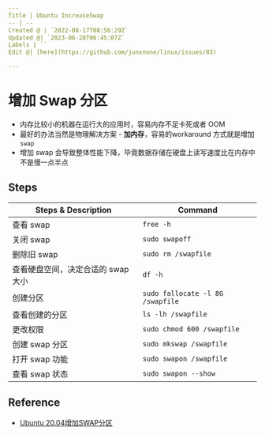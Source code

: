 ```yaml
---
Title | Ubuntu IncreaseSwap
-- | --
Created @ | `2022-08-17T08:56:29Z`
Updated @| `2023-06-28T06:45:07Z`
Labels | ``
Edit @| [here](https://github.com/junxnone/linux/issues/83)

---
```

# 增加 Swap 分区

- 内存比较小的机器在运行大的应用时，容易内存不足卡死或者 OOM
- 最好的办法当然是物理解决方案 - **加内存**，容易的workaround 方式就是增加 `swap`
- 增加 swap 会导致整体性能下降，毕竟数据存储在硬盘上读写速度比在内存中不是慢一点半点

## Steps

Steps & Description | Command
-- | --
查看 swap | `free -h`
关闭 swap | `sudo swapoff`
删除旧 swap | `sudo rm /swapfile`
查看硬盘空间，决定合适的 swap 大小 | `df -h`
创建分区 | `sudo fallocate -l 8G /swapfile`
查看创建的分区 | `ls -lh /swapfile`
更改权限 | `sudo chmod 600 /swapfile`
创建 swap 分区 | `sudo mkswap /swapfile`
打开 swap 功能 | `sudo swapon /swapfile`
查看 swap 状态 | `sudo swapon --show`



## Reference
- [Ubuntu 20.04增加SWAP分区](https://blog.csdn.net/weixin_37532614/article/details/119239715)

